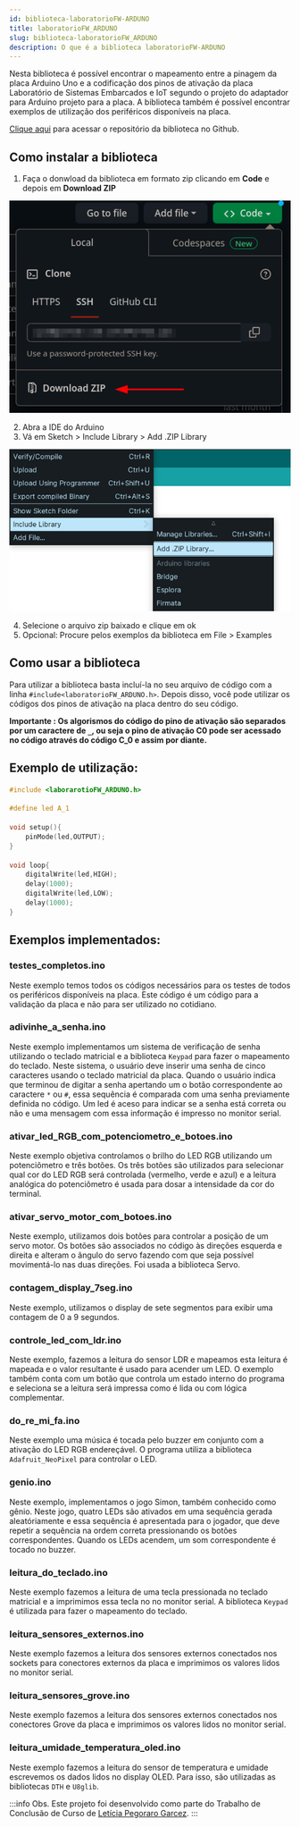 ```yaml
---
id: biblioteca-laboratorioFW-ARDUNO
title: laboratorioFW_ARDUNO
slug: biblioteca-laboratorioFW_ARDUNO
description: O que é a biblioteca laboratorioFW-ARDUNO
---
```


Nesta biblioteca é possível encontrar o mapeamento entre a pinagem da placa Arduino Uno e a codificação dos pinos de ativação da placa Laboratório de Sistemas Embarcados e IoT segundo o projeto do adaptador para Arduino projeto para a placa. A biblioteca também é possível encontrar exemplos de utilização dos periféricos disponíveis na placa.


[Clique aqui](https://github.com/Franzininho/biblioteca-laboratorioFW_ARDUNO) para acessar o repositório da biblioteca no Github.

## Como instalar a biblioteca

1. Faça o donwload da biblioteca em formato zip clicando em **Code** e depois em **Download ZIP**

![](./../img/download-zip.png)

2. Abra a IDE do Arduino
3. Vá em Sketch > Include Library > Add .ZIP Library

![](./../img/add-zip.png)

4. Selecione o arquivo zip baixado e clique em ok
5. Opcional: Procure pelos exemplos da biblioteca em File > Examples

## Como usar a biblioteca

Para utilizar a biblioteca basta incluí-la no seu arquivo de código com a linha `#include<laboratorioFW_ARDUNO.h>`. Depois disso, você pode utilizar os códigos dos pinos de ativação na placa dentro do seu código.

**Importante : Os algorismos do código do pino de ativação são separados por um caractere de `_`, ou seja o pino de ativação C0 pode ser acessado no código através do código C_0 e assim por diante.**

## Exemplo de utilização:

```c
#include <laborarotioFW_ARDUNO.h>

#define led A_1

void setup(){
    pinMode(led,OUTPUT);
}

void loop{
    digitalWrite(led,HIGH);
    delay(1000);
    digitalWrite(led,LOW);
    delay(1000);
}
```

## Exemplos implementados:

### testes_completos.ino

Neste exemplo temos todos os códigos necessários para os testes de todos os periféricos disponíveis na placa. Este código é um código para a validação da placa e não para ser utilizado no cotidiano.

### adivinhe_a_senha.ino

Neste exemplo implementamos um sistema de verificação de senha utilizando o teclado matricial e a biblioteca `Keypad` para fazer o mapeamento
do teclado. Neste sistema, o usuário deve inserir uma senha de cinco caracteres usando o teclado matricial da placa. Quando o usuário indica que terminou de digitar a senha apertando um o botão correspondente ao caractere `*` ou `#`, essa sequência é comparada com uma senha previamente definida no código. Um led é aceso para indicar se a senha está correta ou não e uma mensagem com essa informação é impresso no monitor serial.

### ativar_led_RGB_com_potenciometro_e_botoes.ino

Neste exemplo objetiva controlamos o brilho do LED RGB utilizando um potenciômetro e três botões. Os três botões são utilizados para selecionar qual cor do LED RGB será controlada (vermelho, verde e azul) e a leitura analógica do potenciômetro é usada para dosar a intensidade da cor do terminal.

### ativar_servo_motor_com_botoes.ino

Neste exemplo, utilizamos dois botões para controlar a posição de um servo motor. Os botões são associados no código às direções esquerda e direita e alteram o ângulo do servo fazendo com que seja possível movimentá-lo nas duas direções. Foi usada a biblioteca Servo.

### contagem_display_7seg.ino

Neste exemplo, utilizamos o display de sete segmentos para exibir uma contagem de 0 a 9 segundos.

### controle_led_com_ldr.ino

Neste exemplo, fazemos a leitura do sensor LDR e mapeamos esta leitura é mapeada e o valor resultante é usado para acender um LED. O exemplo também conta com um botão que controla um estado interno do programa e seleciona se a leitura será impressa como é lida ou com lógica complementar.

### do_re_mi_fa.ino

Neste exemplo uma música é tocada pelo buzzer em conjunto com a ativação
do LED RGB endereçável. O programa utiliza a biblioteca `Adafruit_NeoPixel` para controlar o LED.

### genio.ino

Neste exemplo, implementamos o jogo Simon, também conhecido como gênio. Neste jogo, quatro LEDs são ativados em uma sequência gerada aleatóriamente e essa sequência é apresentada para o jogador, que deve repetir a sequência na ordem correta pressionando os botões correspondentes. Quando os LEDs acendem, um som correspondente é tocado no buzzer.

### leitura_do_teclado.ino

Neste exemplo fazemos a leitura de uma tecla pressionada no teclado matricial e
a imprimimos essa tecla no no monitor serial. A biblioteca `Keypad` é utilizada para fazer o mapeamento do teclado.

### leitura_sensores_externos.ino

Neste exemplo fazemos a leitura dos sensores externos conectados nos sockets
para conectores externos da placa e imprimimos os valores lidos no monitor serial.

### leitura_sensores_grove.ino

Neste exemplo fazemos a leitura dos sensores externos conectados nos conectores Grove da placa e imprimimos os valores lidos no monitor serial.

### leitura_umidade_temperatura_oled.ino

Neste exemplo fazemos a leitura do sensor de temperatura e umidade escrevemos os dados lidos no display OLED. Para isso, são utilizadas as bibliotecas `DTH` e `U8glib`.

:::info Obs.
Este projeto foi desenvolvido como parte do Trabalho de Conclusão de Curso de [Letícia Pegoraro Garcez](https://github.com/LelePG).
:::
